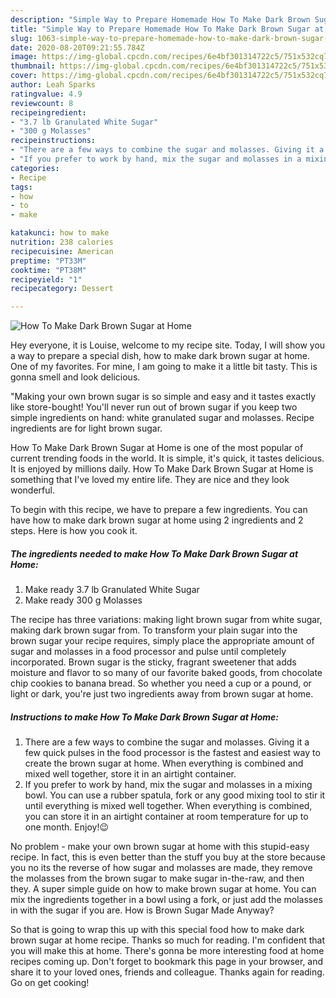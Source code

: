 ```yaml
---
description: "Simple Way to Prepare Homemade How To Make Dark Brown Sugar at Home"
title: "Simple Way to Prepare Homemade How To Make Dark Brown Sugar at Home"
slug: 1063-simple-way-to-prepare-homemade-how-to-make-dark-brown-sugar-at-home
date: 2020-08-20T09:21:55.784Z
image: https://img-global.cpcdn.com/recipes/6e4bf301314722c5/751x532cq70/how-to-make-dark-brown-sugar-at-home-recipe-main-photo.jpg
thumbnail: https://img-global.cpcdn.com/recipes/6e4bf301314722c5/751x532cq70/how-to-make-dark-brown-sugar-at-home-recipe-main-photo.jpg
cover: https://img-global.cpcdn.com/recipes/6e4bf301314722c5/751x532cq70/how-to-make-dark-brown-sugar-at-home-recipe-main-photo.jpg
author: Leah Sparks
ratingvalue: 4.9
reviewcount: 8
recipeingredient:
- "3.7 lb Granulated White Sugar"
- "300 g Molasses"
recipeinstructions:
- "There are a few ways to combine the sugar and molasses. Giving it a few quick pulses in the food processor is the fastest and easiest way to create the brown sugar at home. When everything is combined and mixed well together, store it in an airtight container."
- "If you prefer to work by hand, mix the sugar and molasses in a mixing bowl. You can use a rubber spatula, fork or any good mixing tool to stir it until everything is mixed well together. When everything is combined, you can store it in an airtight container at room temperature for up to one month. Enjoy!😉"
categories:
- Recipe
tags:
- how
- to
- make

katakunci: how to make 
nutrition: 238 calories
recipecuisine: American
preptime: "PT33M"
cooktime: "PT38M"
recipeyield: "1"
recipecategory: Dessert

---
```



![How To Make Dark Brown Sugar at Home](https://img-global.cpcdn.com/recipes/6e4bf301314722c5/751x532cq70/how-to-make-dark-brown-sugar-at-home-recipe-main-photo.jpg)

Hey everyone, it is Louise, welcome to my recipe site. Today, I will show you a way to prepare a special dish, how to make dark brown sugar at home. One of my favorites. For mine, I am going to make it a little bit tasty. This is gonna smell and look delicious.

&#34;Making your own brown sugar is so simple and easy and it tastes exactly like store-bought! You&#39;ll never run out of brown sugar if you keep two simple ingredients on hand: white granulated sugar and molasses. Recipe ingredients are for light brown sugar.

How To Make Dark Brown Sugar at Home is one of the most popular of current trending foods in the world. It is simple, it's quick, it tastes delicious. It is enjoyed by millions daily. How To Make Dark Brown Sugar at Home is something that I've loved my entire life. They are nice and they look wonderful.


To begin with this recipe, we have to prepare a few ingredients. You can have how to make dark brown sugar at home using 2 ingredients and 2 steps. Here is how you cook it.

<!--inarticleads1-->

##### The ingredients needed to make How To Make Dark Brown Sugar at Home:

1. Make ready 3.7 lb Granulated White Sugar
1. Make ready 300 g Molasses


The recipe has three variations: making light brown sugar from white sugar, making dark brown sugar from. To transform your plain sugar into the brown sugar your recipe requires, simply place the appropriate amount of sugar and molasses in a food processor and pulse until completely incorporated. Brown sugar is the sticky, fragrant sweetener that adds moisture and flavor to so many of our favorite baked goods, from chocolate chip cookies to banana bread. So whether you need a cup or a pound, or light or dark, you&#39;re just two ingredients away from brown sugar at home. 

<!--inarticleads2-->

##### Instructions to make How To Make Dark Brown Sugar at Home:

1. There are a few ways to combine the sugar and molasses. Giving it a few quick pulses in the food processor is the fastest and easiest way to create the brown sugar at home. When everything is combined and mixed well together, store it in an airtight container.
1. If you prefer to work by hand, mix the sugar and molasses in a mixing bowl. You can use a rubber spatula, fork or any good mixing tool to stir it until everything is mixed well together. When everything is combined, you can store it in an airtight container at room temperature for up to one month. Enjoy!😉


No problem - make your own brown sugar at home with this stupid-easy recipe. In fact, this is even better than the stuff you buy at the store because you no its the reverse of how sugar and molasses are made, they remove the molasses from the brown sugar to make sugar in-the-raw, and then they. A super simple guide on how to make brown sugar at home. You can mix the ingredients together in a bowl using a fork, or just add the molasses in with the sugar if you are. How is Brown Sugar Made Anyway? 

So that is going to wrap this up with this special food how to make dark brown sugar at home recipe. Thanks so much for reading. I'm confident that you will make this at home. There's gonna be more interesting food at home recipes coming up. Don't forget to bookmark this page in your browser, and share it to your loved ones, friends and colleague. Thanks again for reading. Go on get cooking!
